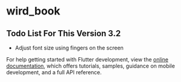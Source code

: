 # wird_book

## Todo List For This Version 3.2

- Adjust font size using fingers on the screen

For help getting started with Flutter development, view the
[online documentation](https://docs.flutter.dev/), which offers tutorials,
samples, guidance on mobile development, and a full API reference.
